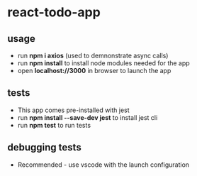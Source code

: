 # react-todo-app

## usage
* run **npm i axios** (used to demnonstrate async calls)
* run **npm install** to install node modules needed for the app
* open **localhost://3000** in browser to launch the app


## tests
* This app comes pre-installed with jest
* run **npm install --save-dev jest** to install jest cli
* run **npm test** to run tests

## debugging tests
* Recommended - use vscode with the launch configuration
